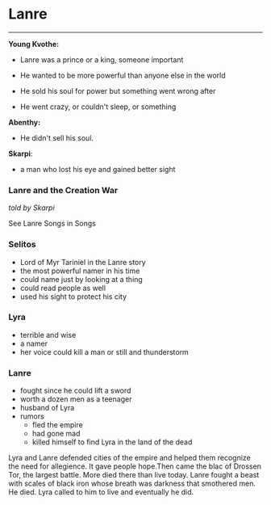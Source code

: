 # Lanre

---

**Young Kvothe:**

* Lanre was a prince or a king, someone important

* He wanted to be more powerful than anyone else in the world

* He sold his soul for power but something went wrong after

* He went crazy, or couldn't sleep, or something


**Abenthy:**

* He didn't sell his soul.

**Skarpi**:

* a man who lost his eye and gained better sight

### Lanre and the Creation War

_told by Skarpi_

See Lanre Songs in Songs

### Selitos

* Lord of Myr Tariniel in the Lanre story
* the most powerful namer in his time
* could name just by looking at a thing
* could read people as well
* used his sight to protect his city

### Lyra

* terrible and wise
* a namer
* her voice could kill a man or still and thunderstorm

### Lanre

* fought since he could lift a sword
* worth a dozen men as a teenager
* husband of Lyra
* rumors
  * fled the empire
  * had gone mad
  * killed himself to find Lyra in the land of the dead


Lyra and Lanre defended cities of the empire and helped them recognize the need for allegience. It gave people hope.Then came the blac of Drossen Tor, the largest battle. More died there than live today. Lanre fought a beast with scales of black iron whose breath was darkness  that smothered men. He died. Lyra called to him to live and eventually he did.

